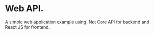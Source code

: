 # Web API. 

A simple web application example using .Net Core API for backend and React JS for frontend.

